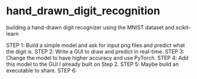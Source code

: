 # hand_drawn_digit_recognition


building a hand-drawn digit recognizer using the MNIST dataset and scikit-learn

STEP 1: Build a simple model and ask for input png files and predict what the digit is.
STEP 2: Write a GUI to draw and predict in real-time.
STEP 3: Change the model to have higher accuracy and use PyTorch.
STEP 4: Add this model to the GUI I already built on Step 2.
STEP 5: Maybe build an executable to share.
STEP 6: 